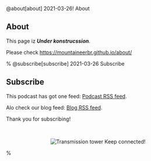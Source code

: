 <!-- use line comments -->
<!-- mind newlines -->
<!-- podcastlist -->
@about[about] 2021-03-26! About
## About

This page iz ___Under konstrucssion___.

Please check <https://mountaineerbr.github.io/about/>

%
@subscribe[subscribe] 2021-03-26 Subscribe
## Subscribe

This podcast has got one feed: [Podcast RSS feed](rss_podcast.xml).

Alo check our blog feed: [Blog RSS feed](../blog/rss.xml).

Thank you for subscribing!  
  
<br /> 

<div align="center">

![Transmission tower](../blog/gfx/tower.gif)
Keep connected!

</div>

%
